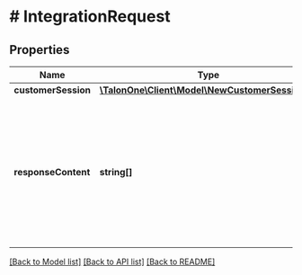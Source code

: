 # # IntegrationRequest

## Properties

Name | Type | Description | Notes
------------ | ------------- | ------------- | -------------
**customerSession** | [**\TalonOne\Client\Model\NewCustomerSessionV2**](NewCustomerSessionV2.md) |  | 
**responseContent** | **string[]** | Optional list of requested information to be present on the response related to the customer session update. Currently supported: \&quot;customerSession\&quot;, \&quot;customerProfile\&quot;, \&quot;coupons\&quot;, \&quot;triggeredCampaigns\&quot;, \&quot;referral\&quot;, \&quot;loyalty\&quot;, \&quot;event\&quot; and \&quot;ruleFailureReasons\&quot;. | [optional] 

[[Back to Model list]](../../README.md#documentation-for-models) [[Back to API list]](../../README.md#documentation-for-api-endpoints) [[Back to README]](../../README.md)



